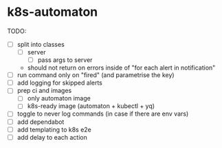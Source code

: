 # k8s-automaton

TODO:
- [ ] split into classes
    - [ ] server
        - [ ] pass args to server
    - should not return on errors inside of "for each alert in notification"
- [ ] run command only on "fired" (and parametrise the key)
- [ ] add logging for skipped alerts
- [ ] prep ci and images
    - [ ] only automaton image
    - [ ] k8s-ready image (automaton + kubectl + yq)
- [ ] toggle to never log commands (in case if there are env vars)
- [ ] add dependabot
- [ ] add templating to k8s e2e
- [ ] add delay to each action
